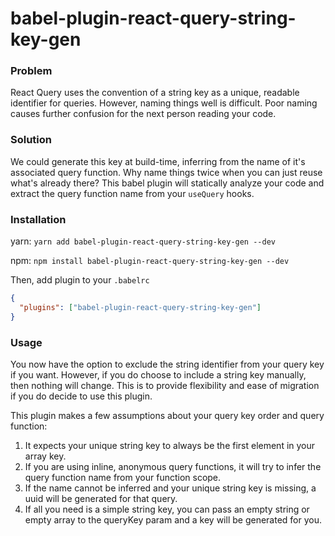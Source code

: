 # babel-plugin-react-query-string-key-gen

### Problem

React Query uses the convention of a string key as a unique, readable identifier for queries. However, naming things well is difficult.
Poor naming causes further confusion for the next person reading your code.

### Solution

We could generate this key at build-time, inferring from the name of it's associated query function. Why name things twice when you can just
reuse what's already there? This babel plugin will statically analyze your code and extract the query function name from your `useQuery` hooks.

### Installation

yarn:
`yarn add babel-plugin-react-query-string-key-gen --dev`

npm:
`npm install babel-plugin-react-query-string-key-gen --dev`

Then, add plugin to your `.babelrc`

```json
{
  "plugins": ["babel-plugin-react-query-string-key-gen"]
}
```

### Usage

You now have the option to exclude the string identifier from your query key if you want.
However, if you do choose to include a string key manually, then nothing will change.
This is to provide flexibility and ease of migration if you do decide to use this plugin.

This plugin makes a few assumptions about your query key order and query function:

1. It expects your unique string key to always be the first element in your array key.
2. If you are using inline, anonymous query functions, it will try to infer the query function name from your function scope.
3. If the name cannot be inferred and your unique string key is missing, a uuid will be generated for that query.
4. If all you need is a simple string key, you can pass an empty string or empty array to the queryKey param and a key will be generated for you.
